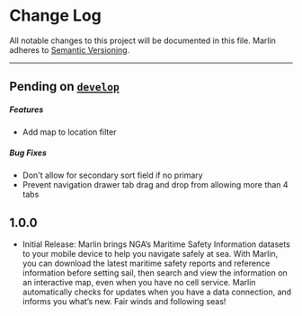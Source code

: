 # Change Log
All notable changes to this project will be documented in this file.
Marlin adheres to [Semantic Versioning](http://semver.org/).

---
## Pending on [`develop`](https://github.com/ngageoint/mage-server/tree/develop)

##### Features
* Add map to location filter

##### Bug Fixes
* Don't allow for secondary sort field if no primary
* Prevent navigation drawer tab drag and drop from allowing more than 4 tabs

## 1.0.0
  * Initial Release: Marlin brings NGA’s Maritime Safety Information datasets to your mobile device to help you navigate safely at sea. With Marlin, you can download the latest maritime safety reports and reference information before setting sail, then search and view the information on an interactive map, even when you have no cell service. Marlin automatically checks for updates when you have a data connection, and informs you what’s new.
  Fair winds and following seas!
